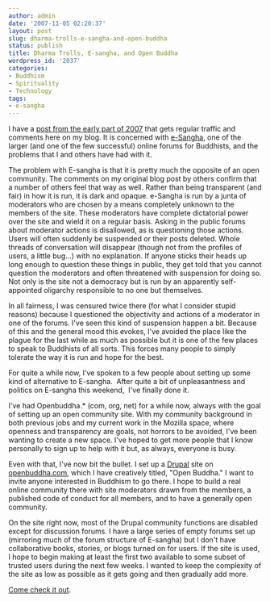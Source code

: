 ```yaml
---
author: admin
date: '2007-11-05 02:20:37'
layout: post
slug: dharma-trolls-e-sangha-and-open-buddha
status: publish
title: Dharma Trolls, E-sangha, and Open Buddha
wordpress_id: '2037'
categories:
- Buddhism
- Spirituality
- Technology
tags:
- e-sangha
---
```

I have a <a href="/2007/01/25/e-sangha-and-control-freaks/">post from the early part of 2007</a> that gets regular traffic and comments here on my blog. It is concerned with <a href="http://www.lioncity.net/buddhism/index.php">e-Sangha</a>, one of the larger (and one of the few successful) online forums for Buddhists, and the problems that I and others have had with it.

The problem with E-sangha is that it is pretty much the opposite of an open community. The comments on my original blog post by others confirm that a number of others feel that way as well. Rather than being transparent (and fair) in how it is run, it is dark and opaque. e-Sangha is run by a junta of moderators who are chosen by a means completely unknown to the members of the site. These moderators have complete dictatorial power over the site and wield it on a regular basis. Asking in the public forums about moderator actions is disallowed, as is questioning those actions. Users will often suddenly be suspended or their posts deleted. Whole threads of conversation will disappear (though not from the profiles of users, a little bug...) with no explanation. If anyone sticks their heads up long enough to question these things in public, they get told that you cannot question the moderators and often threatened with suspension for doing so. Not only is the site not a democracy but is run by an apparently self-appointed oligarchy responsible to no one but themselves.

In all fairness, I was censured twice there (for what I consider stupid reasons) because I questioned the objectivity and actions of a moderator in one of the forums. I've seen this kind of suspension happen a bit. Because of this and the general mood this evokes, I've avoided the place like the plague for the last while as much as possible but it is one of the few places to speak to Buddhists of all sorts. This forces many people to simply tolerate the way it is run and hope for the best.

For quite a while now, I've spoken to a few people about setting up some kind of alternative to E-sangha.  After quite a bit of unpleasantness and politics on E-sangha this weekend,  I've finally done it.

I've had Openbuddha.* (com, org, net) for a while now, always with the goal of setting up an open community site. With my community background in both previous jobs and my current work in the Mozilla space, where openness and transparency are goals, not horrors to be avoided, I've been wanting to create a new space. I've hoped to get more people that I know personally to sign up to help with it but, as always, everyone is busy.

Even with that, I've now bit the bullet. I set up a <a href="http://www.drupal.org">Drupal</a> site on <a href="http://openbuddha.com">openbuddha.com</a>, which I have creatively titled, "Open Buddha." I want to invite anyone interested in Buddhism to go there. I hope to build a real online community there with site moderators drawn from the members, a published code of conduct for all members, and to have a generally open community.

On the site right now, most of the Drupal community functions are disabled except for discussion forums. I have a large series of empty forums set up (mirroring much of the forum structure of E-sangha) but I don't have collaborative books, stories, or blogs turned on for users. If the site is used, I hope to begin making at least the first two available to some subset of trusted users during the next few weeks. I wanted to keep the complexity of the site as low as possible as it gets going and then gradually add more.

<a href="http://openbuddha.com">Come check it out</a>.
